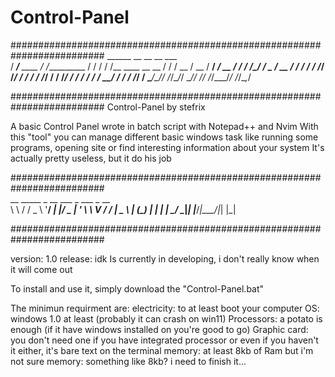 # Control-Panel

#########################################################################
     ______            __             __     __  ___                
    / ____/___  ____  / /__________  / /    /  \/  /__  ____  __  __
   / /   / __ \/ __ \/ __/ ___/ __ \/ /    / /\_/ / _ \/ __ \/ / / /
  / /___/ /_/ / / / / /_/ /  / /_/ / /    / /  / /  __/ / / / /_/ / 
 \____/\____/_/ /_/\__/_/   \____/_/    /_/  /_/\___/_/ /_/\__,_/                        

#########################################################################
Control-Panel by stefrix

A basic Control Panel wrote in batch script with Notepad++ and Nvim
With this "tool" you can manage different basic windows task like running some programs, opening site or find interesting information about your system
It's actually pretty useless, but it do his job


#########################################################################          
                  __   _____ _ __ ___ _  ___  _ __  
                  \ \ / / _ \ '__/ __| |/ _ \| '_ \ 
                   \ V /  __/ |  \__ \ | (_) | | | |
                    \_/ \___|_|  |___/_|\___/|_| |_|
                                   
#########################################################################
                                   
version: 1.0    release: idk
Is currently in developing, i don't really know when it will come out


To install and use it, simply download the "Control-Panel.bat" 


The minimun requirment are:
electricity: to at least boot your computer
OS: windows 1.0 at least (probably it can crash on win11)
Processors: a potato is enough (if it have windows installed on you're good to go)
Graphic card: you don't need one if you have integrated processor or even if you haven't it either, it's bare text on the terminal
memory: at least 8kb of Ram but i'm not sure
memory: something like 8kb? i need to finish it...
